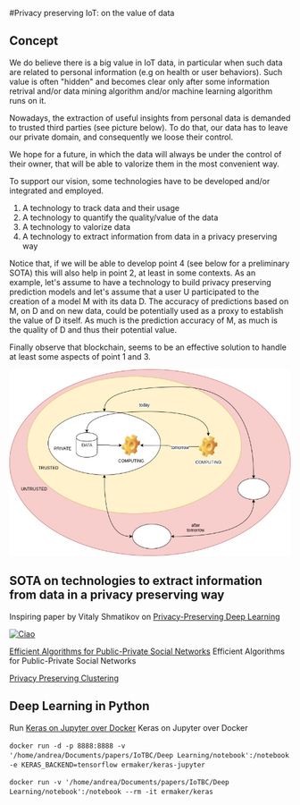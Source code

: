 #Privacy preserving IoT: on the value of data 

## Concept

We do believe there is a big value in IoT data, in particular when such data are related to personal information (e.g on health or user behaviors). Such value is often "hidden" and becomes clear only after some information retrival and/or data mining algorithm and/or machine learning algorithm runs on it. 

Nowadays, the extraction of useful insights from personal data is demanded to trusted third parties (see picture below). To do that, our data has to leave our private domain, and consequently we loose their control. 

We hope for a future, in which the data will always be under the control of their owner, that will be able to valorize them in the most convenient way.

To support our vision, some technologies have to be developed and/or integrated and employed. 

1. A technology to track data and their usage
2. A technology to quantify the quality/value of the data
3. A technology to valorize data 
4. A technology to extract information from data in a privacy preserving way 

Notice that, if we will be able to develop point 4 (see below for a preliminary SOTA) this will also help in point 2, at least in some contexts. As an example, let's assume to have a technology to build privacy preserving prediction models and let's assume that a user U participated to the creation of a model M with its data D. The accuracy of predictions based on M, on D and on new data, could be potentially used as a proxy to establish the value of D itself. As much is the prediction accuracy of M, as much is the quality of D and thus their potential value. 

Finally observe that blockchain, seems to be an effective solution to handle at least some aspects of point 1 and 3. 

![Alt text](./assets/concept.jpg) 


## SOTA on technologies to extract information from data in a privacy preserving way 

Inspiring paper by Vitaly Shmatikov on [Privacy-Preserving Deep Learning](http://ieeexplore.ieee.org/document/7447103/)  

[![Ciao](http://img.youtube.com/vi/hyDyOVFqm_U/0.jpg)](https://www.youtube.com/watch?v=hyDyOVFqm_U)


[Efficient Algorithms for Public-Private Social Networks](http://dl.acm.org/citation.cfm?id=2783354) Efficient Algorithms for Public-Private Social Networks

[Privacy Preserving Clustering](http://www.patrickmcdaniel.org/pubs/esorics05.pdf)  

## Deep Learning in Python

Run [Keras on Jupyter over Docker](http://ermaker.github.io/blog/2015/09/09/keras-and-jupyter-with-docker.html) Keras on Jupyter over Docker

``docker run -d -p 8888:8888 -v '/home/andrea/Documents/papers/IoTBC/Deep Learning/notebook':/notebook -e KERAS_BACKEND=tensorflow ermaker/keras-jupyter``
	
``docker run -v '/home/andrea/Documents/papers/IoTBC/Deep Learning/notebook':/notebook --rm -it ermaker/keras``
